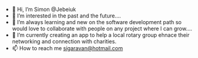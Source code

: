 - 👋 Hi, I’m Simon @Jebeiuk
- 👀 I’m interested in the past and the future....
- 🌱 I’m always learning and new on the software development path so would love to collaborate with people on any project where I can grow....
- 💞️ I’m currently creating an app to help a local rotary group ehnace their networking and connection with charities.
- 📫 How to reach me sigaravan@hotmail.com

<!---
Jebeiuk/Jebeiuk is a ✨ special ✨ repository because its `README.md` (this file) appears on your GitHub profile.
You can click the Preview link to take a look at your changes.
--->
